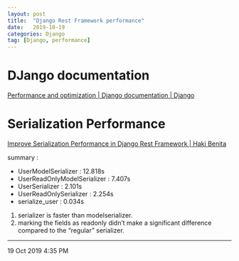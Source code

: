 ```yaml
---
layout: post
title:  "Django Rest Framework performance"
date:   2019-10-19
categories: Django
tag: [Django, performance]
---
```


# DJango documentation
[Performance and optimization | Django documentation | Django](https://docs.djangoproject.com/en/2.2/topics/performance/)



# Serialization Performance
[Improve Serialization Performance in Django Rest Framework | Haki Benita](https://hakibenita.com/django-rest-framework-slow)

summary : 
- UserModelSerializer : 12.818s
- UserReadOnlyModelSerializer : 7.407s
- UserSerializer : 2.101s
- UserReadOnlySerializer : 2.254s
- serialize_user : 0.034s

1. serializer is faster than modelserializer.
2. marking the fields as readonly didn’t make a significant difference compared to the “regular” serializer.

---
19 Oct 2019 4:35 PM